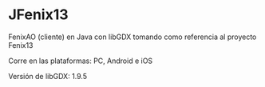 # JFenix13
FenixAO (cliente) en Java con libGDX tomando como referencia al proyecto Fenix13

Corre en las plataformas: PC, Android e iOS

Versión de libGDX: 1.9.5
